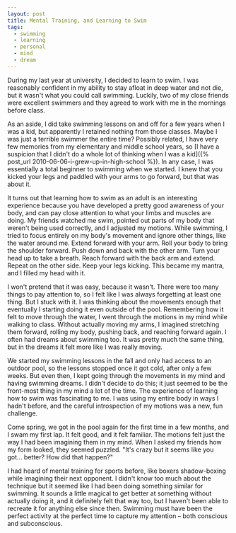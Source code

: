 ```yaml
---
layout: post
title: Mental Training, and Learning to Swim
tags: 
  - swimming
  - learning
  - personal
  - mind
  - dream
---
```


During my last year at university, I decided to learn to swim. I was reasonably confident in my ability to stay afloat in deep water and not die, but it wasn't what you could call swimming. Luckily, two of my close friends were excellent swimmers and they agreed to work with me in the mornings before class. 

As an aside, I did take swimming lessons on and off for a few years when I was a kid, but apparently I retained nothing from those classes. Maybe I was just a terrible swimmer the entire time? Possibly related, I have very few memories from my elementary and middle school years, so [I have a suspicion that I didn't do a whole lot of thinking when I was a kid]({% post_url 2010-06-06-i-grew-up-in-high-school %}). In any case, I was essentially a total beginner to swimming when we started. I knew that you kicked your legs and paddled with your arms to go forward, but that was about it.

<!-- more -->

It turns out that learning how to swim as an adult is an interesting experience because you have developed a pretty good awareness of your body, and can pay close attention to what your limbs and muscles are doing. My friends watched me swim, pointed out parts of my body that weren't being used correctly, and I adjusted my motions. While swimming, I tried to focus entirely on my body's movement and ignore other things, like the water around me. Extend forward with your arm. Roll your body to bring the shoulder forward. Push down and back with the other arm. Turn your head up to take a breath. Reach forward with the back arm and extend. Repeat on the other side. Keep your legs kicking. This became my mantra, and I filled my head with it.

I won't pretend that it was easy, because it wasn't. There were too many things to pay attention to, so I felt like I was always forgetting at least one thing. But I stuck with it. I was thinking about the movements enough that eventually I starting doing it even outside of the pool. Remembering how it felt to move through the water, I went through the motions in my mind while walking to class. Without actually moving my arms, I imagined stretching them forward, rolling my body, pushing back, and reaching forward again. I often had dreams about swimming too. It was pretty much the same thing, but in the dreams it felt more like I was really moving.

We started my swimming lessons in the fall and only had access to an outdoor pool, so the lessons stopped once it got cold, after only a few weeks. But even then, I kept going through the movements in my mind and having swimming dreams. I didn't decide to do this; it just seemed to be the front-most thing in my mind a lot of the time. The experience of learning how to swim was fascinating to me. I was using my entire body in ways I hadn't before, and the careful introspection of my motions was a new, fun challenge.

Come spring, we got in the pool again for the first time in a few months, and I swam my first lap. It felt good, and it felt familiar. The motions felt just the way I had been imagining them in my mind. When I asked my friends how my form looked, they seemed puzzled. "It's crazy but it seems like you got... better? How did that happen?" 

I had heard of mental training for sports before, like boxers shadow-boxing while imagining their next opponent. I didn't know too much about the technique but it seemed like I had been doing something similar for swimming. It sounds a little magical to get better at something without actually doing it, and it definitely felt that way too, but I haven't been able to recreate it for anything else since then. Swimming must have been the perfect activity at the perfect time to capture my attention – both conscious and subconscious.